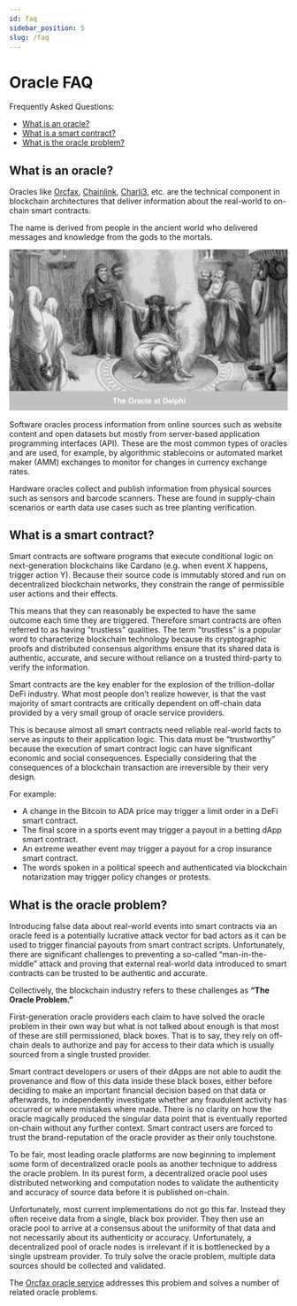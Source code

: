 ```yaml
---
id: faq
sidebar_position: 5
slug: /faq
---
```


# Oracle FAQ

Frequently Asked Questions:
* [What is an oracle?](#what-is-an-oracle)
* [What is a smart contract?](#what-is-a-smart-contract)
* [What is the oracle problem?](#what-is-the-oracle-problem)

## What is an oracle?
Oracles like [Orcfax](https://orcfax.link), [Chainlink](https://chain.link), [Charli3](https://charli3.io), etc. are the technical component in blockchain architectures that deliver information about the real-world to on-chain smart contracts.

The name is derived from people in the ancient world who delivered messages and knowledge from the gods to the mortals.

![The oracle at Delphi](/img/oracle-of-delphi-bw.png)

Software oracles process information from online sources such as website content and open datasets but mostly from server-based application programming interfaces (API). These are the most common types of oracles and are used, for example, by algorithmic stablecoins or automated market maker (AMM) exchanges to monitor for changes in currency exchange rates.

Hardware oracles collect and publish information from physical sources such as sensors and barcode scanners. These are found in supply-chain scenarios or earth data use cases such as tree planting verification.

## What is a smart contract?
Smart contracts are software programs that execute conditional logic on next-generation blockchains like Cardano  (e.g. when event X happens, trigger action Y).  Because their source code is immutably stored and run on decentralized blockchain networks, they constrain the range of permissible user actions and their effects. 

This means that they can reasonably be expected to have the same outcome each time they are triggered. Therefore smart contracts are often referred to as having "trustless" qualities. The term "trustless" is a popular word to characterize blockchain technology because its cryptographic proofs and distributed consensus algorithms ensure that its shared data is authentic, accurate, and secure without reliance on a trusted third-party to verify the information.

Smart contracts are the key enabler for the explosion of the trillion-dollar DeFi industry. What most people don’t realize however, is that the vast majority of smart contracts are critically dependent on off-chain data provided by a very small group of oracle service providers. 

This is because almost all smart contracts need reliable real-world facts to serve as inputs to their application logic. This data must be “trustworthy” because the execution of smart contract logic can have significant economic and social consequences. Especially considering that the consequences of a blockchain transaction are irreversible by their very design. 

For example:
* A change in the Bitcoin to ADA price may trigger a limit order in a DeFi smart contract.
* The final score in a sports event may trigger a payout in a betting dApp smart contract.
* An extreme weather event may trigger a payout for a crop insurance smart contract.
* The words spoken in a political speech and authenticated via blockchain notarization may trigger policy changes or protests.

## What is the oracle problem?
Introducing false data about real-world events into smart contracts via an oracle feed is a potentially lucrative attack vector for bad actors as it can be used to trigger financial payouts from smart contract scripts. Unfortunately, there are significant challenges to preventing a so-called “man-in-the-middle” attack and proving that external real-world data introduced to smart contracts can be trusted to be authentic and accurate.

Collectively, the blockchain industry refers to these challenges as **“The Oracle Problem.”**

First-generation oracle providers each claim to have solved the oracle problem in their own way but what is not talked about enough is that most of these are still permissioned, black boxes. That is to say, they rely on off-chain deals to authorize and pay for access to their data which is usually sourced from a single trusted provider.

Smart contract developers or users of their dApps are not able to audit the provenance and flow of this data inside these black boxes, either before deciding to make an important financial decision based on that data or afterwards, to independently investigate whether any fraudulent activity has occurred or where mistakes where made. There is no clarity on how the oracle magically produced the singular data point that is eventually reported on-chain without any further context. Smart contract users are forced to trust the brand-reputation of the oracle provider as their only touchstone.

To be fair, most leading oracle platforms are now beginning to implement some form of decentralized oracle pools as another technique to address the oracle problem. In its purest form, a decentralized oracle pool uses distributed networking and computation nodes to validate the authenticity and accuracy of source data before it is published on-chain.

Unfortunately, most current implementations do not go this far. Instead they often receive data from a single, black box provider. They then use an oracle pool to arrive at a consensus about the uniformity of that data and not necessarily about its authenticity or accuracy. Unfortunately, a decentralized pool of oracle nodes is irrelevant if it is bottlenecked by a single upstream provider. To truly solve the oracle problem, multiple data sources should be collected and validated.

The [Orcfax oracle service](orcfax) addresses this problem and solves a number of related oracle problems.